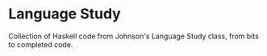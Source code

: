 Language Study
=======

Collection of Haskell code from Johnson's Language Study class, from bits to completed code.
